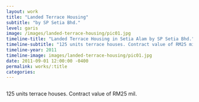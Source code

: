 ```yaml
---
layout: work
title: "Landed Terrace Housing"
subtitle: "by SP Setia Bhd."
level: garis
image: /images/landed-terrace-housing/pic01.jpg
timeline-title: "Landed Terrace Housing in Setia Alam by SP Setia Bhd."
timeline-subtitle: "125 units terrace houses. Contract value of RM25 mil."
timeline-year: 2011
timeline-image: images/landed-terrace-housing/pic01.jpg
date: 2011-09-01 12:00:00 -0400
permalink: works/:title
categories: 
---
```


<section>
  <div class="row">
    <div class="8u 12u$(medium)">
      <span class="image fit"><img src="{{ site.baseurl }}/images/landed-terrace-housing/pic01.jpg" alt="" /></span>
    </div>
    <div class="4u$ 12u$(medium) important(medium)">
      <p>
        125 units terrace houses. Contract value of RM25 mil.
      </p>
    </div>
  </div>
</section>